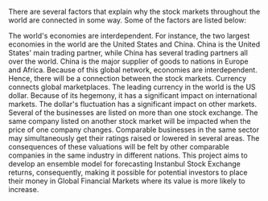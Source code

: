 There are several factors that explain why the stock markets throughout the world are connected in some way. Some of the factors are listed below:

The world's economies are interdependent. For instance, the two largest economies in the world are the United States and China. China is the United States' main trading partner, while China has several trading partners all over the world. China is the major supplier of goods to nations in Europe and Africa. Because of this global network, economies are interdependent. Hence, there will be a connection between the stock markets.
Currency connects global marketplaces. The leading currency in the world is the US dollar. Because of its hegemony, it has a significant impact on international markets. The dollar's fluctuation has a significant impact on other markets.
Several of the businesses are listed on more than one stock exchange. The same company listed on another stock market will be impacted when the price of one company changes.
Comparable businesses in the same sector may simultaneously get their ratings raised or lowered in several areas. The consequences of these valuations will be felt by other comparable companies in the same industry in different nations.
This project aims to develop an ensemble model for forecasting Instanbul Stock Exchange returns, consequently, making it possible for potential investors to place their money in Global Financial Markets where its value is more likely to increase.
